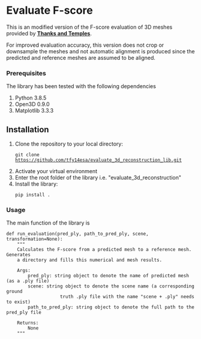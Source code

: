 # Evaluate F-score

This is an modified version of the F-score evaluation of 3D meshes provided by [**Thanks and Temples**](https://github.com/isl-org/TanksAndTemples/tree/master/python_toolbox/evaluation). 

For improved evaluation accuracy, this version does not crop or downsample the meshes and not automatic alignment is produced since the predicted and reference meshes are assumed to be aligned.

### Prerequisites
The library has been tested with the following dependencies

1. Python 3.8.5
2. Open3D 0.9.0
3. Matplotlib 3.3.3

## Installation

1. Clone the repository to your local directory: <pre><code>git clone https://github.com/tfy14esa/evaluate_3d_reconstruction_lib.git</code></pre>
2. Activate your virtual environment
3. Enter the root folder of the library i.e. "evaluate_3d_reconstruction"
4. Install the library: <pre><code>pip install .</code></pre>
 
### Usage

The main function of the library is 
<pre><code>def run_evaluation(pred_ply, path_to_pred_ply, scene, transformation=None):
    """
    Calculates the F-score from a predicted mesh to a reference mesh. Generates
    a directory and fills this numerical and mesh results.

    Args:
        pred_ply: string object to denote the name of predicted mesh (as a .ply file)
        scene: string object to denote the scene name (a corresponding ground 
                    truth .ply file with the name "scene + .ply" needs to exist)
        path_to_pred_ply: string object to denote the full path to the pred_ply file

    Returns:
        None
    """
</code></pre>
